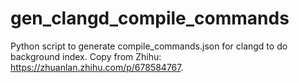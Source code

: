 # gen_clangd_compile_commands
Python script to generate compile_commands.json for clangd to do background index.
Copy from Zhihu: <https://zhuanlan.zhihu.com/p/678584767>.
